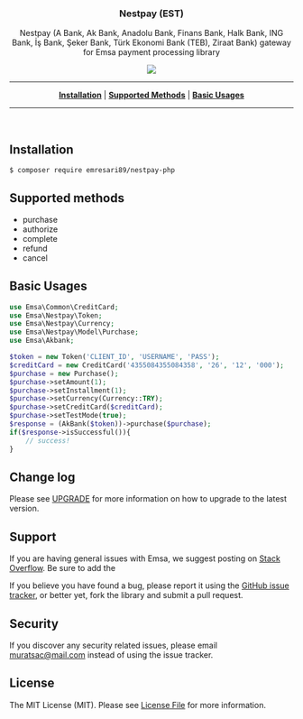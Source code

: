 <h3 align="center"> Nestpay (EST)</h3>

<p align="center">Nestpay (A Bank, Ak Bank, Anadolu Bank, Finans Bank, Halk Bank, ING Bank, İş Bank, Şeker Bank, Türk Ekonomi Bank (TEB), Ziraat Bank) gateway for Emsa payment processing library</p>
<p align="center">
  <a href="https://travis-ci.com/emresari89/nestpay-php"><img src="https://travis-ci.com/emresari89/nestpay-php.svg?branch=master" /></a>
</p>
<hr>

<p align="center">
<b><a href="#installation">Installation</a></b>
|
<b><a href="#supported-methods">Supported Methods</a></b>
|
<b><a href="#basic-usages">Basic Usages</a></b>
</p>
<hr>
<br>

## Installation

    $ composer require emresari89/nestpay-php

## Supported methods
* purchase
* authorize
* complete
* refund
* cancel

## Basic Usages

```php
use Emsa\Common\CreditCard;
use Emsa\Nestpay\Token;
use Emsa\Nestpay\Currency;
use Emsa\Nestpay\Model\Purchase;
use Emsa\Akbank;

$token = new Token('CLIENT_ID', 'USERNAME', 'PASS');
$creditCard = new CreditCard('4355084355084358', '26', '12', '000');
$purchase = new Purchase();
$purchase->setAmount(1);
$purchase->setInstallment(1);
$purchase->setCurrency(Currency::TRY);
$purchase->setCreditCard($creditCard);
$purchase->setTestMode(true);
$response = (AkBank($token))->purchase($purchase);
if($response->isSuccessful()){
    // success!
}
```

## Change log

Please see [UPGRADE](UPGRADE.md) for more information on how to upgrade to the latest version.

## Support

If you are having general issues with Emsa, we suggest posting on
[Stack Overflow](http://stackoverflow.com/). Be sure to add the

If you believe you have found a bug, please report it using the [GitHub issue tracker](https://github.com/emresari89/nestpay-php/issues),
or better yet, fork the library and submit a pull request.


## Security

If you discover any security related issues, please email muratsac@mail.com instead of using the issue tracker.


## License

The MIT License (MIT). Please see [License File](LICENSE.md) for more information.
